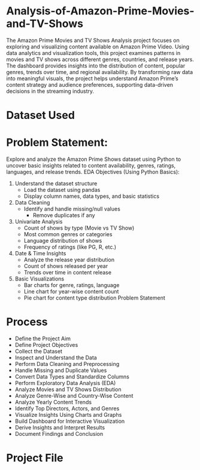 # Analysis-of-Amazon-Prime-Movies-and-TV-Shows

The Amazon Prime Movies and TV Shows Analysis project focuses on exploring and visualizing content available on Amazon Prime Video. Using data analytics and visualization tools, this project examines patterns in movies and TV shows across different genres, countries, and release years. The dashboard provides insights into the distribution of content, popular genres, trends over time, and regional availability. By transforming raw data into meaningful visuals, the project helps understand Amazon Prime’s content strategy and audience preferences, supporting data-driven decisions in the streaming industry.

# Dataset Used


# Problem Statement:

Explore and analyze the Amazon Prime Shows dataset using Python to uncover basic insights related to content availability, genres, ratings, languages, and release trends.
EDA Objectives (Using Python Basics):
1.	Understand the dataset structure
     - Load the dataset using pandas
     - Display column names, data types, and basic statistics
2.	Data Cleaning
     - Identify and handle missing/null values
	   - Remove duplicates if any
3.	Univariate Analysis
     -	Count of shows by type (Movie vs TV Show)
     -	Most common genres or categories
     - 	Language distribution of shows
     - 	Frequency of ratings (like PG, R, etc.)
4.	Date & Time Insights
     -	Analyze the release year distribution
     -	Count of shows released per year
     -  Trends over time in content release
5.	Basic Visualizations
      -	Bar charts for genre, ratings, language
      -	Line chart for year-wise content count
      -	Pie chart for content type distribution
Problem Statement

# Process

 - Define the Project Aim
 - Define Project Objectives
 - Collect the Dataset
 - Inspect and Understand the Data
 - Perform Data Cleaning and Preprocessing
 - Handle Missing and Duplicate Values
 - Convert Data Types and Standardize Columns
 - Perform Exploratory Data Analysis (EDA)
 - Analyze Movies and TV Shows Distribution
 - Analyze Genre-Wise and Country-Wise Content
 - Analyze Yearly Content Trends
 - Identify Top Directors, Actors, and Genres
 - Visualize Insights Using Charts and Graphs
 - Build Dashboard for Interactive Visualization
 - Derive Insights and Interpret Results
 - Document Findings and Conclusion

# Project File


